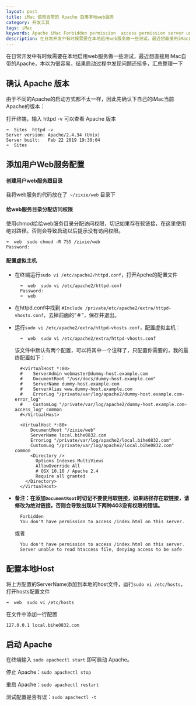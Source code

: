 ```yaml
---
layout: post
title: iMac 使用自带的 Apache 启用本地web服务
category: 开发工具
tags: iMac
keywords: Apache iMac Forbidden permission  access permission server unable htaccess denying access
description: 在日常开发中有时候需要在本地启用web服务做一些测试，最近想直接用iMac自带的Apache，本以为很容易，结果启动过程中发现问题还挺多，汇总整理一下
---
```


在日常开发中有时候需要在本地启用web服务做一些测试，最近想直接用iMac自带的Apache，本以为很容易，结果启动过程中发现问题还挺多，汇总整理一下

## 确认 Apache 版本

由于不同的Apache的启动方式都不太一样，因此先确认下自己的iMac当前Apache的版本：

打开终端，输入 httpd -v 可以查看 Apache 版本

	➜  Sites  httpd -v
	Server version: Apache/2.4.34 (Unix)
	Server built:   Feb 22 2019 19:30:04
	➜  Sites

## 添加用户Web服务配置

#### 创建用户web服务跟目录

我将web服务的代码放在了` ~/zixie/web` 目录下

#### 给web服务目录分配访问权限

使用chmod给给web服务目录分配访问权限，切记如果存在软链接，在这里使用绝对路径。否则会导致启动以后提示没有访问权限。

	➜  web  sudo chmod -R 755 /zixie/web
	Password:
	
#### 配置虚拟主机

- 在终端运行`sudo vi /etc/apache2/httpd.conf`，打开Apche的配置文件
	
		➜  web  sudo vi /etc/apache2/httpd.conf
		Password:
		➜  web		
		
- 在httpd.conf中找到 `#Include /private/etc/apache2/extra/httpd-vhosts.conf`，去掉前面的“＃”，保存并退出。

- 运行`sudo vi /etc/apache2/extra/httpd-vhosts.conf`，配置虚拟主机：

		➜  web  sudo vi /etc/apache2/extra/httpd-vhosts.conf

	该文件中默认有两个配置，可以将其中一个注释了，只配置你需要的，我的最终配置如下：

		#<VirtualHost *:80>
		#    ServerAdmin webmaster@dummy-host.example.com
		#    DocumentRoot "/usr/docs/dummy-host.example.com"
		#    ServerName dummy-host.example.com
		#    ServerAlias www.dummy-host.example.com
		#    ErrorLog "/private/var/log/apache2/dummy-host.example.com-error_log"
		#    CustomLog "/private/var/log/apache2/dummy-host.example.com-access_log" common
		#</VirtualHost>
		
		<VirtualHost *:80>
		    DocumentRoot "/zixie/web"
		    ServerName local.bihe0832.com
		    ErrorLog "/private/var/log/apache2/local.bihe0832.com"
		    CustomLog "/private/var/log/apache2/local.bihe0832.com" common
		    <Directory />
		      Options Indexes MultiViews
			  AllowOverride All
			  # OSX 10.10 / Apache 2.4
			  Require all granted
		  </Directory>
		</VirtualHost>
		
- **备注：在添加`DocumentRoot`时切记不要使用软链接，如果路径存在软链接，请修改为绝对链接。否则会导致出现以下两种403没有权限的错误。**
		
		Forbidden
		You don't have permission to access /index.html on this server.
		
	或者
	
		You don't have permission to access /index.html on this server.
		Server unable to read htaccess file, denying access to be safe

## 配置本地Host

将上方配置的ServerName添加到本地的host文件，运行`sudo vi /etc/hosts`，打开hosts配置文件

	➜  web  sudo vi /etc/hosts

在文件中添加一行配置

	127.0.0.1 local.bihe0832.com

## 启动 Apache

在终端输入 `sudo apachectl start` 即可启动 Apache。

停止 Apache：`sudo apachectl stop`

重启 Apache：`sudo apachectl restart`

测试配置是否有误：`sudo apachectl -t`
